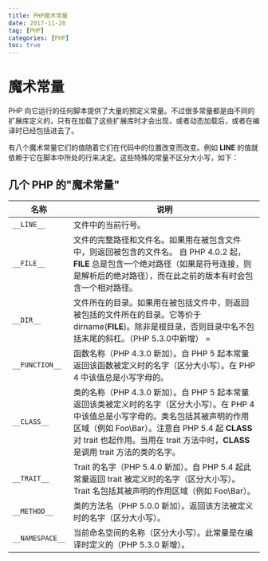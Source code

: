 ```yaml
---
title: PHP魔术常量
date: 2017-11-28
tag: [PHP]
categories: [PHP]
toc: true
---
```


# 魔术常量

PHP 向它运行的任何脚本提供了大量的预定义常量。不过很多常量都是由不同的扩展库定义的，只有在加载了这些扩展库时才会出现，或者动态加载后，或者在编译时已经包括进去了。 

有八个魔术常量它们的值随着它们在代码中的位置改变而改变。例如 __LINE__ 的值就依赖于它在脚本中所处的行来决定。这些特殊的常量不区分大小写，如下： 

## 几个 PHP 的"魔术常量"

|名称|说明|
|---|---|
|`__LINE__`|文件中的当前行号。 |
|`__FILE__`|文件的完整路径和文件名。如果用在被包含文件中，则返回被包含的文件名。  自 PHP 4.0.2 起，__FILE__ 总是包含一个绝对路径（如果是符号连接，则是解析后的绝对路径），而在此之前的版本有时会包含一个相对路径。|
|`__DIR__`|文件所在的目录。如果用在被包括文件中，则返回被包括的文件所在的目录。它等价于 dirname(__FILE__)。除非是根目录，否则目录中名不包括末尾的斜杠。（PHP 5.3.0中新增） = |
|`__FUNCTION__`|函数名称（PHP 4.3.0 新加）。自 PHP 5 起本常量返回该函数被定义时的名字（区分大小写）。在 PHP 4 中该值总是小写字母的。|
|`__CLASS__`|类的名称（PHP 4.3.0 新加）。自 PHP 5 起本常量返回该类被定义时的名字（区分大小写）。在 PHP 4 中该值总是小写字母的。类名包括其被声明的作用区域（例如 Foo\Bar）。注意自 PHP 5.4 起 __CLASS__ 对 trait 也起作用。当用在 trait 方法中时，__CLASS__ 是调用 trait 方法的类的名字。|
|`__TRAIT__`|Trait 的名字（PHP 5.4.0 新加）。自 PHP 5.4 起此常量返回 trait 被定义时的名字（区分大小写）。Trait 名包括其被声明的作用区域（例如 Foo\Bar）。|
|`__METHOD__`|类的方法名（PHP 5.0.0 新加）。返回该方法被定义时的名字（区分大小写）。 |
|`__NAMESPACE__`|当前命名空间的名称（区分大小写）。此常量是在编译时定义的（PHP 5.3.0 新增）。 |

